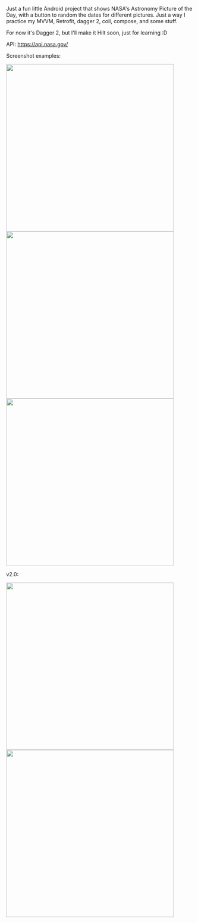 Just a fun little Android project that shows NASA's Astronomy Picture of the Day, with a button to random the dates for different pictures.
Just a way I practice my MVVM, Retrofit, dagger 2, coil, compose, and some stuff. 

For now it's Dagger 2, but I'll make it Hilt soon, just for learning :D 

API: https://api.nasa.gov/

Screenshot examples:

<img src="https://github.com/user-attachments/assets/a76d1d63-32ba-4b27-9561-3a331235a649" height=450>   <img src="https://github.com/user-attachments/assets/06a572b3-83cd-4fbb-ae1b-3ab02e3b31c5" height=450>   <img src="https://github.com/user-attachments/assets/a5c1fef4-36ff-4604-be57-56cc5ac508b6" height=450>

v2.0:

<img src="https://github.com/user-attachments/assets/6d05355e-7a22-445a-9d6c-01ceb2af09bb" height=450>   <img src="https://github.com/user-attachments/assets/1b1166cb-de28-4877-9f4c-0a5481d9f78e" height=450>
